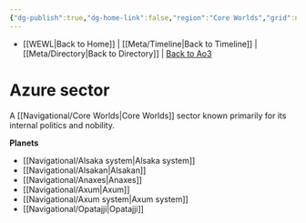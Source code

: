 ```yaml
---
{"dg-publish":true,"dg-home-link":false,"region":"Core Worlds","grid":null,"aliases":[],"tags":["sector","core","map"],"permalink":"/navigational/azure-sector/","dgHomeLink":false,"dgPassFrontmatter":true}
---
```


- [[WEWL\|Back to Home]] | [[Meta/Timeline\|Back to Timeline]] | [[Meta/Directory\|Back to Directory]] | [Back to Ao3](https://archiveofourown.org/works/19334440/chapters/45992584)

# Azure sector
A [[Navigational/Core Worlds\|Core Worlds]] sector known primarily for its internal politics and nobility. 

**Planets**
- [[Navigational/Alsaka system\|Alsaka system]]
- [[Navigational/Alsakan\|Alsakan]]
- [[Navigational/Anaxes\|Anaxes]]
- [[Navigational/Axum\|Axum]]
- [[Navigational/Axum system\|Axum system]]
- [[Navigational/Opatajji\|Opatajji]]
